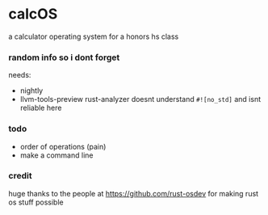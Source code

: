 # calcOS
a calculator operating system for a honors hs class

### random info so i dont forget
needs:
- nightly
- llvm-tools-preview
rust-analyzer doesnt understand `#![no_std]` and isnt reliable here

### todo
- order of operations (pain)
- make a command line

### credit
huge thanks to the people at https://github.com/rust-osdev for making rust os stuff possible